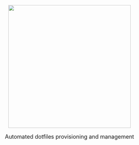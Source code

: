 <div align="center">
<img src="https://github.com/teaglebuilt/mydots/blob/master/docs/mydots.jpg" width="400" style="margin-bottom: 0;">
  <p style="margin-top: 1em; margin-bottom: 1em; font-size: large;">Automated dotfiles provisioning and management</p>
  <div>
</div>
